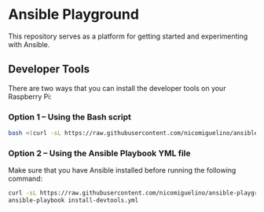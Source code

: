 # Ansible Playground

This repository serves as a platform for getting started and
experimenting with Ansible.


## Developer Tools

There are two ways that you can install the developer tools on
your Raspberry Pi:

### Option 1 &ndash; Using the Bash script

```bash
bash <(curl -sL https://raw.githubusercontent.com/nicomiguelino/ansible-playground/main/install-devtools.sh)
```

### Option 2 &ndash; Using the Ansible Playbook YML file

Make sure that you have Ansible installed before running the following command:

```bash
curl -sL https://raw.githubusercontent.com/nicomiguelino/ansible-playground/main/install-devtools.yml > /tmp/install-devtools.yml
ansible-playbook install-devtools.yml
```

